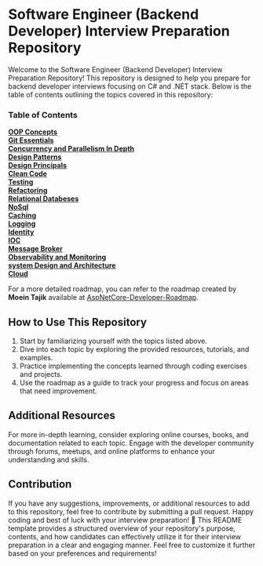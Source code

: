 # Software Engineer (Backend Developer) Interview Preparation Repository

Welcome to the Software Engineer (Backend Developer) Interview Preparation Repository! This repository is designed to help you prepare for backend developer interviews focusing on C# and .NET stack. Below is the table of contents outlining the topics covered in this repository:

### Table of Contents
**[OOP Concepts](https://github.com/hosgha/Interview/blob/master/InterviewHandbook.md#oop-concepts)**<br>
**[Git Essentials](https://github.com/hosgha/Interview/blob/master/InterviewHandbook.md#git-essentials)**<br>
**[Concurrency and Parallelism In Depth](https://github.com/hosgha/Interview/blob/master/InterviewHandbook.md#concurrency-and-parallelism-in-depth)**<br>
**[Design Patterns](https://github.com/hosgha/Interview/blob/master/InterviewHandbook.md#design-patterns)**<br>
**[Design Principals](https://github.com/hosgha/Interview/blob/master/InterviewHandbook.md#design-principals)**<br>
**[Clean Code](https://github.com/hosgha/Interview/blob/master/InterviewHandbook.md#clean-code)**<br>
**[Testing](https://github.com/hosgha/Interview/blob/master/InterviewHandbook.md#testing)**<br>
**[Refactoring](https://github.com/hosgha/Interview/blob/master/InterviewHandbook.md#refactoring)**<br>
**[Relational Databeses](https://github.com/hosgha/Interview/blob/master/InterviewHandbook.md#relational-databeses)**<br>
**[NoSql](https://github.com/hosgha/Interview/blob/master/InterviewHandbook.md#nosql)**<br>
**[Caching](https://github.com/hosgha/Interview/blob/master/InterviewHandbook.md#caching)**<br>
**[Logging](https://github.com/hosgha/Interview/blob/master/InterviewHandbook.md#logging)**<br>
**[Identity](https://github.com/hosgha/Interview/blob/master/InterviewHandbook.md#identity)**<br>
**[IOC](https://github.com/hosgha/Interview/blob/master/InterviewHandbook.md#ioc)**<br>
**[Message Broker](https://github.com/hosgha/Interview/blob/master/InterviewHandbook.md#message-broker)**<br>
**[Observability and Monitoring](https://github.com/hosgha/Interview/blob/master/InterviewHandbook.md#observability-and-monitoring)**<br>
**[system Design and Architecture](https://github.com/hosgha/Interview/blob/master/InterviewHandbook.md#system-design-and-architecture)**<br>
**[Cloud](https://github.com/hosgha/Interview/blob/master/InterviewHandbook.md#cloud)**<br>

For a more detailed roadmap, you can refer to the roadmap created by **Moein Tajik** available at [AspNetCore-Developer-Roadmap]([https://www.google.com](https://github.com/MoienTajik/AspNetCore-Developer-Roadmap)).

## How to Use This Repository
1. Start by familiarizing yourself with the topics listed above.
2. Dive into each topic by exploring the provided resources, tutorials, and examples.
3. Practice implementing the concepts learned through coding exercises and projects.
4. Use the roadmap as a guide to track your progress and focus on areas that need improvement.

## Additional Resources
For more in-depth learning, consider exploring online courses, books, and documentation related to each topic.
Engage with the developer community through forums, meetups, and online platforms to enhance your understanding and skills.
## Contribution
If you have any suggestions, improvements, or additional resources to add to this repository, feel free to contribute by submitting a pull request.
Happy coding and best of luck with your interview preparation! 🚀 This README template provides a structured overview of your repository's purpose, contents, and how candidates can effectively utilize it for their interview preparation in a clear and engaging manner. Feel free to customize it further based on your preferences and requirements!

